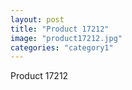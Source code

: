 ```yaml
---
layout: post
title: "Product 17212"
image: "product17212.jpg"
categories: "category1"
---
```

Product 17212
